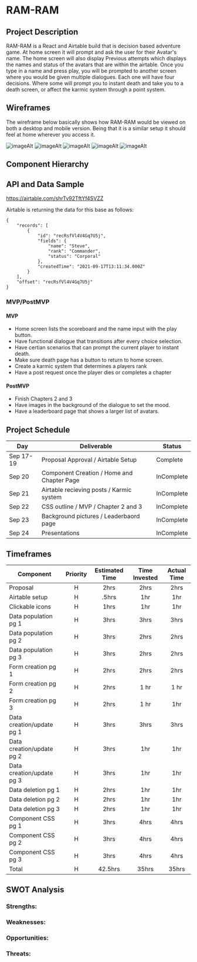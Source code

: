 # RAM-RAM



## Project Description

RAM-RAM is a React and Airtable build that is decision based adventure game. At home screen it will prompt and ask the user for their Avatar's name. The home screen will also display Previous attempts which displays the names and status of the avatars that are within the airtable. Once you type in a name and press play, you will be prompted to another screen where you would be given multiple dialogues. Each one will have four decisions. Where some will prompt you to instant death and take you to a death screen, or affect the karmic system through a point system. 

## Wireframes

The wireframe below basically shows how RAM-RAM would be viewed on both a desktop and mobile version. Being that it is a similar setup it should feel at home wherever you access it. 

![imageAlt](https://i.ibb.co/6Yvfs7k/Screen-Shot-2021-09-20-at-3-22-45-PM.png)
![imageAlt](https://ibb.co/kG1KW88)
![imageAlt](https://ibb.co/QfpSGWF)
![imageAlt](https://ibb.co/XDB7WGc)
![imageAlt](https://ibb.co/xhmR5tN)

## Component Hierarchy

<!-- ![imageAlt](https://i.imgur.com/PhRA82l.png) -->

## API and Data Sample

https://airtable.com/shrTv92TftYf4SVZZ

Airtable is returning the data for this base as follows:

```
{
    "records": [
        {
            "id": "recRsfVl4V4Gq7U5j",
            "fields": {
                "name": "Steve",
                "rank": "Commander",
                "status": "Corporal"
            },
            "createdTime": "2021-09-17T13:11:34.000Z"
        }
    ],
    "offset": "recRsfVl4V4Gq7U5j"
}
```

### MVP/PostMVP

#### MVP

- Home screen lists the scoreboard and the name input with the play button. 
- Have functional dialogue that transitions after every choice selection.
- Have certian scenarios that can prompt the current player to instant death.
- Make sure death page has a button to return to home screen.
- Create a karmic system that determines a players rank
- Have a post request once the player dies or completes a chapter


#### PostMVP

- Finish Chapters 2 and 3
- Have images in the background of the dialogue to set the mood.
- Have a leaderboard page that shows a larger list of avatars.

## Project Schedule

| Day      | Deliverable                                | Status   |
| -------- | ------------------------------------------ | -------- |
| Sep 17-19 | Proposal Approval / Airtable Setup        | Complete |
| Sep 20   | Component Creation / Home and Chapter Page | InComplete |
| Sep 21   | Airtable recieving posts / Karmic system   | InComplete |
| Sep 22   | CSS outline / MVP / Chapter 2 and 3        | InComplete |
| Sep 23   | Background pictures / Leaderbaord page     | InComplete |
| Sep 24   | Presentations                              | InComplete |

## Timeframes

| Component                 | Priority | Estimated Time | Time Invested | Actual Time |
| ------------------------- | :------: | :------------: | :-----------: | :---------: |
| Proposal                  |    H     |      2hrs      |     2hrs      |    2hrs     |
| Airtable setup            |    H     |     .5hrs      |      1hr      |     1hr     |
| Clickable icons           |    H     |      1hrs      |      1hr      |     1hr     |
| Data population pg 1      |    H     |      3hrs      |     3hrs      |    3hrs     |
| Data population pg 2      |    H     |      3hrs      |     2hrs      |    2hrs     |
| Data population pg 3      |    H     |      3hrs      |     2hrs      |    2hrs     |
| Form creation pg 1        |    H     |      2hrs      |     2hrs      |    2hrs     |
| Form creation pg 2        |    H     |      2hrs      |     1 hr      |    1 hr     |
| Form creation pg 3        |    H     |      2hrs      |     1 hr      |     1hr     |
| Data creation/update pg 1 |    H     |      3hrs      |     3hrs      |    3hrs     |
| Data creation/update pg 2 |    H     |      3hrs      |      1hr      |     1hr     |
| Data creation/update pg 3 |    H     |      3hrs      |      1hr      |     1hr     |
| Data deletion pg 1        |    H     |      2hrs      |      1hr      |     1hr     |
| Data deletion pg 2        |    H     |      2hrs      |      1hr      |     1hr     |
| Data deletion pg 3        |    H     |      2hrs      |      1hr      |     1hr     |
| Component CSS pg 1        |    H     |      3hrs      |     4hrs      |    4hrs     |
| Component CSS pg 2        |    H     |      3hrs      |     4hrs      |    4hrs     |
| Component CSS pg 3        |    H     |      3hrs      |     4hrs      |    4hrs     |
| Total                     |    H     |    42.5hrs     |     35hrs     |    35hrs    |

## SWOT Analysis

### Strengths:


### Weaknesses:


### Opportunities:


### Threats:

